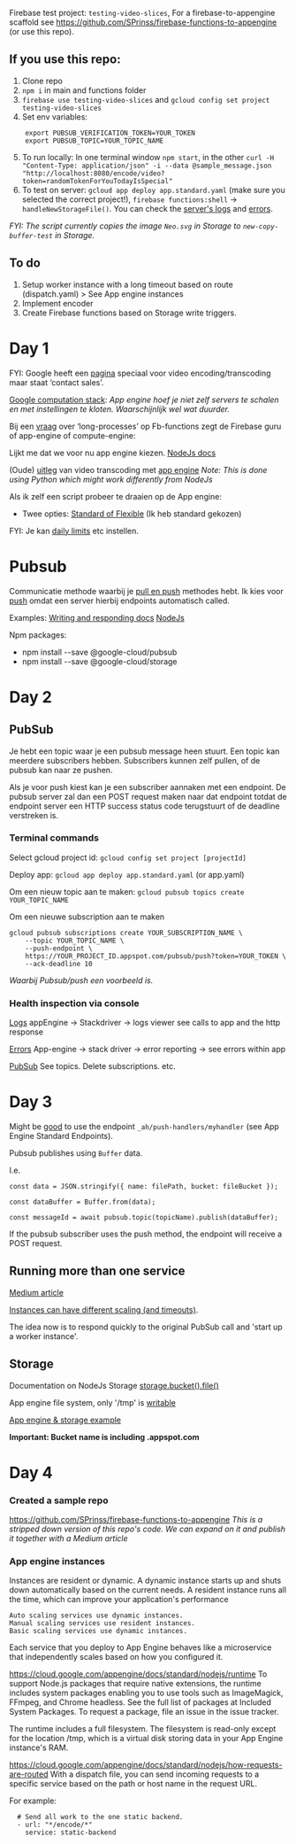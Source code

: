 
Firebase test project: `testing-video-slices`, 
For a firebase-to-appengine scaffold see https://github.com/SPrinss/firebase-functions-to-appengine (or use this repo).

## If you use this repo:

1. Clone repo
2. `npm i` in main and functions folder
3. `firebase use testing-video-slices` and `gcloud config set project testing-video-slices`
4. Set env variables: 
```
    export PUBSUB_VERIFICATION_TOKEN=YOUR_TOKEN
    export PUBSUB_TOPIC=YOUR_TOPIC_NAME
```
5. To run locally: In one terminal window `npm start`, in the other 
`
curl -H "Content-Type: application/json" -i --data @sample_message.json "http://localhost:8080/encode/video?token=randomTokenForYouTodayIsSpecial"
`
6. To test on server: `gcloud app deploy app.standard.yaml` (make sure you selected the correct project!), `firebase functions:shell` -> `handleNewStorageFile()`. You can check the [server's logs](https://console.cloud.google.com/logs/viewer) and [errors](https://console.cloud.google.com/errors).

*FYI: The script currently copies the image `Neo.svg` in Storage to `new-copy-buffer-test` in Storage.*


## To do
1. Setup worker instance with a long timeout based on route (dispatch.yaml) > See App engine instances
2. Implement encoder
3. Create Firebase functions based on Storage write triggers.

# Day 1

FYI: Google heeft een [pagina](https://cloud.google.com/solutions/media-entertainment/use-cases/video-encoding-transcoding/) speciaal voor video encoding/transcoding maar staat ‘contact sales’.


[Google computation stack](https://medium.com/google-cloud/gcp-the-google-cloud-platform-compute-stack-explained-c4ebdccd299b):
*App engine hoef je niet zelf servers te schalen en met instellingen te kloten. Waarschijnlijk wel wat duurder.*

Bij een [vraag](https://stackoverflow.com/questions/44469537/cloud-functions-for-firebase-completing-long-processes-without-touching-maximum/44472980#44472980) over ‘long-processes’ op Fb-functions zegt de Firebase guru of app-engine of compute-engine: 

Lijkt me dat we voor nu app engine kiezen. [NodeJs docs](https://cloud.google.com/appengine/docs/standard/nodejs/an-overview-of-app-engine)

(Oude) [uitleg](https://medium.com/google-cloud/scalable-video-transcoding-with-app-engine-flexible-621f6e7fdf56) van video transcoding met [app engine](https://github.com/waprin/appengine-transcoder)
*Note: This is done using Python which might work differently from NodeJs*

Als ik zelf een script probeer te draaien op de App engine:
- Twee opties: [Standard of Flexible](https://cloud.google.com/appengine/docs/nodejs/)
(Ik heb standard gekozen)

FYI: Je kan [daily limits](https://cloud.google.com/appengine/docs/standard/nodejs/console/) etc instellen.

# Pubsub

Communicatie methode waarbij je [pull en push](https://cloud.google.com/pubsub/docs/subscriber) methodes hebt. Ik kies voor [push](https://cloud.google.com/pubsub/docs/push) omdat een server hierbij endpoints automatisch called.

Examples:
[Writing and responding docs](https://cloud.google.com/appengine/docs/standard/nodejs/writing-and-responding-to-pub-sub-messages)
[NodeJs](https://github.com/GoogleCloudPlatform/nodejs-docs-samples/tree/master/appengine/pubsub)

Npm packages:
- npm install --save @google-cloud/pubsub
- npm install --save @google-cloud/storage

# Day 2

## PubSub
Je hebt een topic waar je een pubsub message heen stuurt.
Een topic kan meerdere subscribers hebben. Subscribers kunnen zelf pullen, of de pubsub kan naar ze pushen. 

Als je voor push kiest kan je een subscriber aannaken met een endpoint. De pubsub server zal dan een POST request maken naar dat endpoint totdat de endpoint server een HTTP success status code terugstuurt of de deadline verstreken is. 

### Terminal commands
Select gcloud project id:
`gcloud config set project [projectId]`

Deploy app:
`gcloud app deploy app.standard.yaml` (or app.yaml)

Om een nieuw topic aan te maken:
`gcloud pubsub topics create YOUR_TOPIC_NAME`

Om een nieuwe subscription aan te maken
```
gcloud pubsub subscriptions create YOUR_SUBSCRIPTION_NAME \
    --topic YOUR_TOPIC_NAME \
    --push-endpoint \
    https://YOUR_PROJECT_ID.appspot.com/pubsub/push?token=YOUR_TOKEN \
    --ack-deadline 10
```
*Waarbij Pubsub/push een voorbeeld is.*

### Health inspection via console

[Logs](https://console.cloud.google.com/logs/viewer)
appEngine -> Stackdriver -> logs viewer see calls to app and the http response

[Errors](https://console.cloud.google.com/errors)
App-engine -> stack driver -> error reporting -> see errors within app

[PubSub](console.cloud.google.com/cloudpubsub/)
See topics. Delete subscriptions. etc.

# Day 3

Might be [good](https://cloud.google.com/pubsub/docs/push) to use the endpoint `_ah/push-handlers/myhandler` (see App Engine Standard Endpoints).

Pubsub publishes using `Buffer` data. 

I.e. 
```
const data = JSON.stringify({ name: filePath, bucket: fileBucket });

const dataBuffer = Buffer.from(data);

const messageId = await pubsub.topic(topicName).publish(dataBuffer);
```

If the pubsub subscriber uses the push method, the endpoint will receive a POST request.

## Running more than one service

[Medium article](https://medium.com/this-dot-labs/node-js-microservices-on-google-app-engine-b1193497fb4b)

[Instances can have different scaling (and timeouts)](https://cloud.google.com/appengine/docs/standard/python/how-instances-are-managed#instance_scaling).

The idea now is to respond quickly to the original PubSub call and 'start up a worker instance'.

## Storage 

Documentation on NodeJs Storage [storage.bucket().file()](https://cloud.google.com/nodejs/docs/reference/storage/2.3.x/File)

App engine file system, only '/tmp' is [writable](https://cloud.google.com/appengine/docs/standard/nodejs/runtime?hl=en&refresh=1)

[App engine & storage example](https://cloud.google.com/appengine/docs/standard/nodejs/using-cloud-storage)

**Important: Bucket name is including .appspot.com**

# Day 4

### Created a sample repo

https://github.com/SPrinss/firebase-functions-to-appengine
*This is a stripped down version of this repo's code. We can expand on it and publish it together with a Medium article*

### App engine instances

Instances are resident or dynamic. A dynamic instance starts up and shuts down automatically based on the current needs. A resident instance runs all the time, which can improve your application's performance

    Auto scaling services use dynamic instances.
    Manual scaling services use resident instances.
    Basic scaling services use dynamic instances.

Each service that you deploy to App Engine behaves like a microservice that independently scales based on how you configured it.

https://cloud.google.com/appengine/docs/standard/nodejs/runtime
To support Node.js packages that require native extensions, the runtime includes system packages enabling you to use tools such as ImageMagick, FFmpeg, and Chrome headless. See the full list of packages at Included System Packages. To request a package, file an issue in the issue tracker.

The runtime includes a full filesystem. The filesystem is read-only except for the location /tmp, which is a virtual disk storing data in your App Engine instance's RAM. 

https://cloud.google.com/appengine/docs/standard/nodejs/how-requests-are-routed
With a dispatch file, you can send incoming requests to a specific service based on the path or host name in the request URL.

For example:
```
  # Send all work to the one static backend.
  - url: "*/encode/*"
    service: static-backend
```

